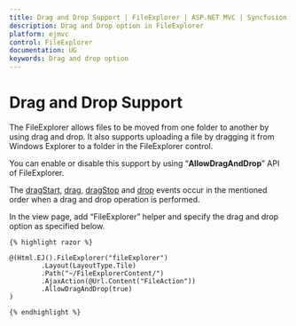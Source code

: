 ```yaml
---
title: Drag and Drop Support | FileExplorer | ASP.NET MVC | Syncfusion
description: Drag and Drop option in FileExplorer
platform: ejmvc
control: FileExplorer
documentation: UG
keywords: Drag and drop option
---
```


# Drag and Drop Support

The FileExplorer allows files to be moved from one folder to another by using drag and drop. It also supports uploading a file by dragging it from Windows Explorer to a folder in the FileExplorer control.

You can enable or disable this support by using “**AllowDragAndDrop**” API of FileExplorer.

The [dragStart](https://help.syncfusion.com/api/js/ejfileexplorer#events:dragstart), [drag](https://help.syncfusion.com/api/js/ejfileexplorer#events:drag), [dragStop](https://help.syncfusion.com/api/js/ejfileexplorer#events:dragstop) and [drop](https://help.syncfusion.com/api/js/ejfileexplorer#events:drop) events occur in the mentioned order when a drag and drop operation is performed.

In the view page, add “FileExplorer” helper and specify the drag and drop option as specified below.


    {% highlight razor %}

    @(Html.EJ().FileExplorer("fileExplorer")
            .Layout(LayoutType.Tile)
            .Path("~/FileExplorerContent/")
            .AjaxAction(@Url.Content("FileAction"))
            .AllowDragAndDrop(true)
    )

    {% endhighlight %}

